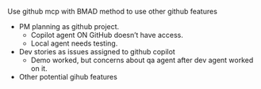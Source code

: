 
Use github mcp with BMAD method to use other github features

- PM planning as github project.
	- Copilot agent ON GitHub doesn’t have access.
	- Local agent needs testing.
- Dev stories as issues assigned to github copilot
	- Demo worked, but concerns about qa agent after dev agent worked on it.
- Other potential gihub features

